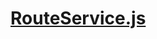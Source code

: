 

<!-- Start services/RouteService.js -->

# [RouteService.js](RouteService.js)

<!-- End services/RouteService.js -->


